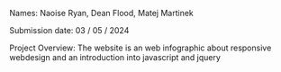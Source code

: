 Names: Naoise Ryan, Dean Flood, Matej Martinek

Submission date: 03 / 05 / 2024

Project Overview: The website is an web infographic about responsive webdesign and an introduction into javascript and jquery
